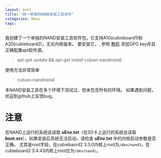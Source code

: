 ```yaml
---
layout: post
title: "统一单独的NAND安装工具发布"
categories: News
tags:
---
```

我创建了一个单独的NAND安装工具软件包，它支持A10(cubieboard1)和A20(cubieboard2)，无论内核版本。
要安装它，, 参照 [教程](http://cn.cubian.org/2013/08/09/cubian-update-is-available/) 添加GPG key并且正确配置apt软件源。
> apt-get update && apt-get install cubian-nandinstall

使用方法非常简单
> cubian-nandinstall

本NAND安装工具在多个环境下测试过，但未包含所有的环境。
如果遇到问题，欢迎到github上反馈bug。

# 注意
在NAND上运行的系统会读取 **uEnv.txt**（在SD卡上运行的系统会读取 **boot.scr**），如果安装后系统无法启动，请检查 **uEnv.txt** 中的内核启动参数是否正确。
尤其是root字段，在cubiebaord2 3.3.0内核上root为`/dev/nand3`，在cubieboard2 3.4.43内核上root应为`/dev/nandc`。
